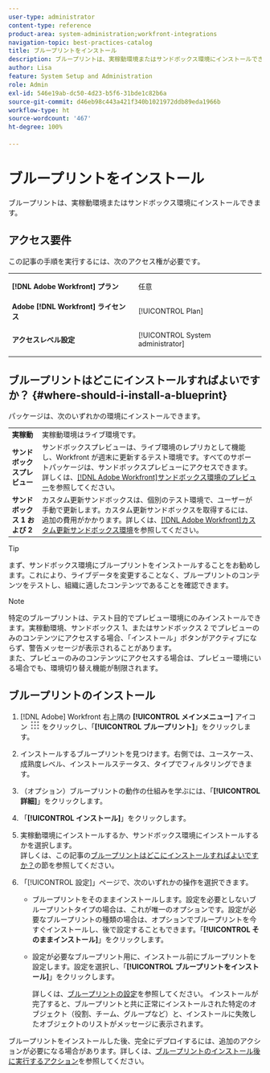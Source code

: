 ```yaml
---
user-type: administrator
content-type: reference
product-area: system-administration;workfront-integrations
navigation-topic: best-practices-catalog
title: ブループリントをインストール
description: ブループリントは、実稼動環境またはサンドボックス環境にインストールできます。
author: Lisa
feature: System Setup and Administration
role: Admin
exl-id: 546e19ab-dc50-4d23-b5f6-31bde1c82b6a
source-git-commit: d46eb98c443a421f340b1021972ddb89eda1966b
workflow-type: ht
source-wordcount: '467'
ht-degree: 100%

---
```


# ブループリントをインストール

ブループリントは、実稼動環境またはサンドボックス環境にインストールできます。

## アクセス要件

この記事の手順を実行するには、次のアクセス権が必要です。

<table style="table-layout:auto"> 
 <col> 
 <col> 
 <tbody> 
  <tr> 
   <td role="rowheader"><strong>[!DNL Adobe Workfront] プラン</strong></td> 
   <td> <p> 任意</p> </td> 
  </tr> 
  <tr> 
   <td role="rowheader"><strong>Adobe [!DNL Workfront] ライセンス</strong></td> 
   <td>[!UICONTROL Plan]</td> 
  </tr> 
  <tr> 
   <td role="rowheader"><strong>アクセスレベル設定</strong></td> 
   <td> <p>[!UICONTROL System administrator]</p> </td> 
  </tr> 
 </tbody> 
</table>

## ブループリントはどこにインストールすればよいですか？ {#where-should-i-install-a-blueprint}

パッケージは、次のいずれかの環境にインストールできます。

<table style="table-layout:auto">
        <tr>
        <td><strong>実稼動</strong></td>
        <td>実稼動環境はライブ環境です。</td>
    </tr>
    <tr>
        <td><strong>サンドボックスプレビュー</strong></td>
        <td>サンドボックスプレビューは、ライブ環境のレプリカとして機能し、Workfront が週末に更新するテスト環境です。すべてのサポートパッケージは、サンドボックスプレビューにアクセスできます。詳しくは、<a href="../../administration-and-setup/set-up-workfront/workfront-testing-environments/wf-preview-sandbox-environment.md">[!DNL Adobe Workfront]サンドボックス環境のプレビュー</a>を参照してください。</td>
    </tr>
    <tr>
        <td><strong>サンドボックス 1 および 2</strong></td>
        <td>カスタム更新サンドボックスは、個別のテスト環境で、ユーザーが手動で更新します。カスタム更新サンドボックスを取得するには、追加の費用がかかります。詳しくは、<a href="../../administration-and-setup/set-up-workfront/workfront-testing-environments/wf-custom-refresh-sandbox-environment.md">[!DNL Adobe Workfront]カスタム更新サンドボックス環境</a>を参照してください。</td>
    </tr>
</table>

>[!TIP]
>
>まず、サンドボックス環境にブループリントをインストールすることをお勧めします。これにより、ライブデータを変更することなく、ブループリントのコンテンツをテストし、組織に適したコンテンツであることを確認できます。

>[!NOTE]
>
>特定のブループリントは、テスト目的でプレビュー環境にのみインストールできます。実稼動環境、サンドボックス 1、またはサンドボックス 2 でプレビューのみのコンテンツにアクセスする場合、「インストール」ボタンがアクティブにならず、警告メッセージが表示されることがあります。\
>また、プレビューのみのコンテンツにアクセスする場合は、プレビュー環境にいる場合でも、環境切り替え機能が制限されます。

## ブループリントのインストール

1. [!DNL Adobe] Workfront 右上隅の **[!UICONTROL メインメニュー]** アイコン ![](assets/main-menu-icon.png) をクリックし、「**[!UICONTROL ブループリント]**」をクリックします。
1. インストールするブループリントを見つけます。右側では、ユースケース、成熟度レベル、インストールステータス、タイプでフィルタリングできます。
1. （オプション）ブループリントの動作の仕組みを学ぶには、「**[!UICONTROL 詳細]**」をクリックします。
1. 「**[!UICONTROL インストール]**」をクリックします。
1. 実稼動環境にインストールするか、サンドボックス環境にインストールするかを選択します。\
   詳しくは、この記事の[ブループリントはどこにインストールすればよいですか？](#where-should-i-install-a-blueprint)の節を参照してください。
1. 「[!UICONTROL 設定]」ページで、次のいずれかの操作を選択できます。

   * ブループリントをそのままインストールします。設定を必要としないブループリントタイプの場合は、これが唯一のオプションです。設定が必要なブループリントの種類の場合は、オプションでブループリントを今すぐインストールし、後で設定することもできます。「**[!UICONTROL そのままインストール]**」をクリックします。
   * 設定が必要なブループリント用に、インストール前にブループリントを設定します。設定を選択し、「**[!UICONTROL ブループリントをインストール]**」をクリックします。

     詳しくは、[ブループリントの設定](../../administration-and-setup/blueprints/configure-template-package.md)を参照してください。
インストールが完了すると、ブループリントと共に正常にインストールされた特定のオブジェクト（役割、チーム、グループなど）と、インストールに失敗したオブジェクトのリストがメッセージに表示されます。

ブループリントをインストールした後、完全にデプロイするには、追加のアクションが必要になる場合があります。詳しくは、[ブループリントのインストール後に実行するアクション](../../administration-and-setup/blueprints/best-next-actions-after-install.md)を参照してください。
